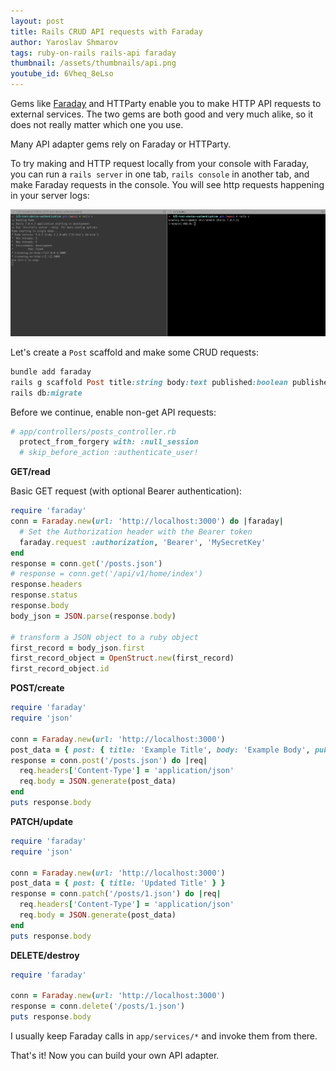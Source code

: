 ```yaml
---
layout: post
title: Rails CRUD API requests with Faraday
author: Yaroslav Shmarov
tags: ruby-on-rails rails-api faraday
thumbnail: /assets/thumbnails/api.png
youtube_id: 6Vheq_8eLso
---
```


Gems like [Faraday](https://lostisland.github.io/faraday/usage/) and HTTParty enable you to make HTTP API requests to external services. The two gems are both good and very much alike, so it does not really matter which one you use.

Many API adapter gems rely on Faraday or HTTParty.

To try making and HTTP request locally from your console with Faraday, you can run a `rails server` in one tab, `rails console` in another tab, and make Faraday requests in the console. You will see http requests happening in your server logs:

![http requests with faraday](/assets/images/faraday-http-requests.gif)

Let's create a `Post` scaffold and make some CRUD requests:

```ruby
bundle add faraday
rails g scaffold Post title:string body:text published:boolean published_at:datetime
rails db:migrate
```

Before we continue, enable non-get API requests:

```ruby
# app/controllers/posts_controller.rb
  protect_from_forgery with: :null_session
  # skip_before_action :authenticate_user!
```

**GET/read**

Basic GET request (with optional Bearer authentication):

```ruby
require 'faraday'
conn = Faraday.new(url: 'http://localhost:3000') do |faraday|
  # Set the Authorization header with the Bearer token
  faraday.request :authorization, 'Bearer', 'MySecretKey'
end
response = conn.get('/posts.json')
# response = conn.get('/api/v1/home/index')
response.headers
response.status
response.body
body_json = JSON.parse(response.body)

# transform a JSON object to a ruby object
first_record = body_json.first
first_record_object = OpenStruct.new(first_record)
first_record_object.id
```

**POST/create**

```ruby
require 'faraday'
require 'json'

conn = Faraday.new(url: 'http://localhost:3000')
post_data = { post: { title: 'Example Title', body: 'Example Body', published: true, published_at: '2023-04-12T12:34:56Z' } }
response = conn.post('/posts.json') do |req|
  req.headers['Content-Type'] = 'application/json'
  req.body = JSON.generate(post_data)
end
puts response.body
```

**PATCH/update**

```ruby
require 'faraday'
require 'json'

conn = Faraday.new(url: 'http://localhost:3000')
post_data = { post: { title: 'Updated Title' } }
response = conn.patch('/posts/1.json') do |req|
  req.headers['Content-Type'] = 'application/json'
  req.body = JSON.generate(post_data)
end
puts response.body
```

**DELETE/destroy**

```ruby
require 'faraday'

conn = Faraday.new(url: 'http://localhost:3000')
response = conn.delete('/posts/1.json')
puts response.body
```

I usually keep Faraday calls in `app/services/*` and invoke them from there.

That's it! Now you can build your own API adapter.
